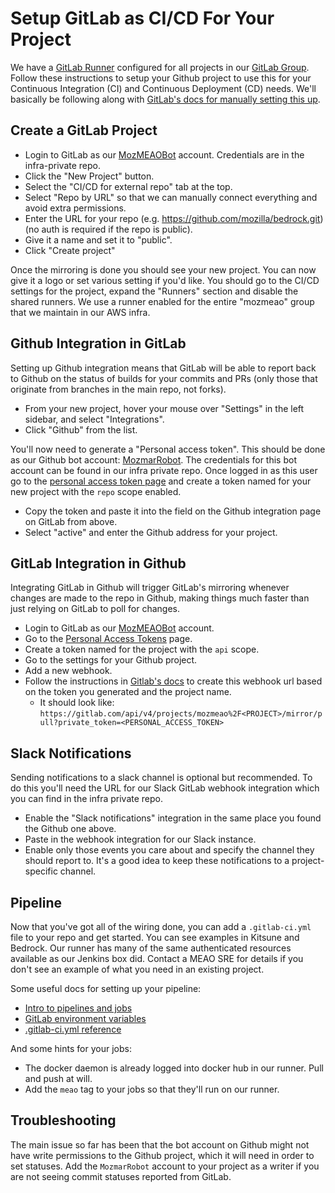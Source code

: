 # Setup GitLab as CI/CD For Your Project

We have a [GitLab Runner][] configured for all projects in our [GitLab Group][].
Follow these instructions to setup your Github project to use this for your Continuous Integration (CI) and Continuous Deployment (CD) needs. We'll basically be following along with [GitLab's docs for manually setting this up][gitlab-manual].

## Create a GitLab Project

* Login to GitLab as our [MozMEAOBot](https://gitlab.com/mozmeaobot) account. Credentials are in the infra-private repo.
* Click the "New Project" button.
* Select the "CI/CD for external repo" tab at the top.
* Select "Repo by URL" so that we can manually connect everything and avoid extra permissions.
* Enter the URL for your repo (e.g. https://github.com/mozilla/bedrock.git) (no auth is required if the repo is public).
* Give it a name and set it to "public".
* Click "Create project"

Once the mirroring is done you should see your new project. You can now give it a logo or set various setting if you'd like. You should go to the CI/CD settings for the project, expand the "Runners" section and disable the shared runners. We use a runner enabled for the entire "mozmeao" group that we maintain in our AWS infra.

## Github Integration in GitLab

Setting up Github integration means that GitLab will be able to report back to Github on the status of builds for your commits and PRs (only those that originate from branches in the main repo, not forks).

* From your new project, hover your mouse over "Settings" in the left sidebar, and select "Integrations".
* Click "Github" from the list.

You'll now need to generate a "Personal access token". This should be done as our Github bot account: [MozmarRobot](https://github.com/MozmarRobot). The credentials for this bot account can be found in our infra private repo. Once logged in as this user go to the [personal access token page](https://github.com/settings/tokens) and create a token named for your new project with the `repo` scope enabled.

* Copy the token and paste it into the field on the Github integration page on GitLab from above.
* Select "active" and enter the Github address for your project.

## GitLab Integration in Github

Integrating GitLab in Github will trigger GitLab's mirroring whenever changes are made to the repo in Github, making things much faster than just relying on GitLab to poll for changes.

* Login to GitLab as our [MozMEAOBot](https://gitlab.com/mozmeaobot) account.
* Go to the [Personal Access Tokens](https://gitlab.com/profile/personal_access_tokens) page.
* Create a token named for the project with the `api` scope.
* Go to the settings for your Github project.
* Add a new webhook.
* Follow the instructions in [Gitlab's docs][gitlab-manual] to create this webhook url based on the token you generated and the project name.
  * It should look like: `https://gitlab.com/api/v4/projects/mozmeao%2F<PROJECT>/mirror/pull?private_token=<PERSONAL_ACCESS_TOKEN>`

## Slack Notifications

Sending notifications to a slack channel is optional but recommended. To do this you'll need the URL for our Slack GitLab webhook integration which you can find in the infra private repo.

* Enable the "Slack notifications" integration in the same place you found the Github one above.
* Paste in the webhook integration for our Slack instance.
* Enable only those events you care about and specify the channel they should report to. It's a good idea to keep these notifications to a project-specific channel.

## Pipeline

Now that you've got all of the wiring done, you can add a `.gitlab-ci.yml` file to your repo and get started. You can see examples in Kitsune and Bedrock. Our runner has many of the same authenticated resources available as our Jenkins box did. Contact a MEAO SRE for details if you don't see an example of what you need in an existing project.

Some useful docs for setting up your pipeline:

* [Intro to pipelines and jobs](https://docs.gitlab.com/ee/ci/pipelines.html)
* [GitLab environment variables](https://docs.gitlab.com/ee/ci/variables/README.html)
* [.gitlab-ci.yml reference](https://docs.gitlab.com/ee/ci/yaml/README.html)

And some hints for your jobs:

* The docker daemon is already logged into docker hub in our runner. Pull and push at will.
* Add the `meao` tag to your jobs so that they'll run on our runner.

## Troubleshooting

The main issue so far has been that the bot account on Github might not have write permissions to the Github project, which it will need in order to set statuses. Add the `MozmarRobot` account to your project as a writer if you are not seeing commit statuses reported from GitLab.

[GitLab Runner]: https://docs.gitlab.com/runner/
[GitLab Group]: https://gitlab.com/mozmeao
[gitlab-manual]: https://docs.gitlab.com/ee/ci/ci_cd_for_external_repos/github_integration.html#connect-manually
